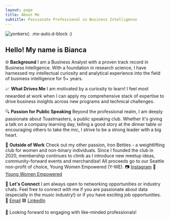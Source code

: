 ```yaml
---
layout: page
title: About Me
subtitle: Passionate Professional in Business Intelligence
---
```


![yonkers](https://biancaliebhaber.github.io/assets/img/yonkers.jpeg){: .mx-auto.d-block :}

## Hello! My name is Bianca

🌐 **Background**
I am a Business Analyst with a proven track record in Business Intelligence. With a foundation in research science, I have harnessed my intellectual curiosity and analytical experience into the field of business intelligence for 5+ years.  

📈 **What Drives Me**
I am motivated by a curiosity to learn! I feel most rewarded at work when I can apply my comprehensive stack of expertise to drive business insights across new programs and technical challenges.

🔍 **Passion for Public Speaking**
Beyond the professional realm, I am deeply passionate about Toastmasters, a public speaking club. Whether it's giving a talk on a company learning day, telling a good story at the dinner table or encouraging others to take the mic, I strive to be a strong leader with a big heart.

💪 **Outside of Work**
Check out my other passion, Iron Betties - a weightlifting club for women and non-binary individuals.
Since I founded the club in 2020, membership continues to climb as I introduce new meetup ideas, community-forward events and merchandise! All proceeds go to our Seattle non-profit of choice, Young Women Empowered (Y-WE).
📷 [Instagram](https://www.instagram.com/ironbetties/)
💛 [Young Women Empowered](https://youngwomenempowered.org/)

💬 **Let's Connect**
I am always open to networking opportunities or industry chats. Feel free to connect with me if you are passionate about data (especially in the music industry!) or if you have exciting job opportunities.
📩 [Email](mailto:bianca.liebhaber@gmail.com)
🟦 [LinkedIn](https://www.linkedin.com/in/biancaliebhaber/)

🚀 Looking forward to engaging with like-minded professionals!
